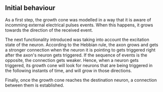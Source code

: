 
## Initial behaviour

As a first step, the growth cone was modelled in a way that it is aware of
incomming external electrical pulses events. When this happens, it grows towards
the direction of the received event.

The next functionality introduced was taking into account the excitation state
of the neuron. According to the Hebbian rule, the axon grows and gets a stronger
connection when the neuron it is pointing to gets triggered right after the
axon's neuron gets triggered. If the sequence of events is the opposite, the
connection gets weaker. Hence, when a neuron gets triggered, its growth cone
will look for neurons that are being triggered in the following instants of
time, and will grow in those directions.

Finally, once the growth cone reaches the destination neuron, a connection
between them is established.

